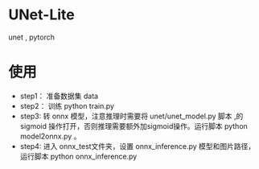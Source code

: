 # UNet-Lite
unet , pytorch  

# 使用
* step1： 准备数据集 data
* step2： 训练 python train.py
* step3:  转 onnx 模型，注意推理时需要将 unet/unet_model.py 脚本 ,的 sigmoid 操作打开，否则推理需要额外加sigmoid操作。运行脚本 python model2onnx.py 。
* step4:  进入 onnx_test文件夹，设置 onnx_inference.py 模型和图片路径，运行脚本 python onnx_inference.py